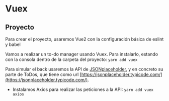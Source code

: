 # Vuex


## Proyecto

Para crear el proyecto, usaremos Vue2 con la configuración básica de eslint y babel

Vamos a realizar un to-do manager usando Vuex. Para instalarlo, estando con la consola dentro de la carpeta del proyecto:
`yarn add vuex`

Para simular el back usaremos la API de [JSONplaceholder](https://jsonplaceholder.typicode.com/), y en concreto su parte de ToDos, que tiene como url [https://jsonplaceholder.typicode.com/](https://jsonplaceholder.typicode.com/).

- Instalamos Axios para realizar las peticiones a la API:
 `yarn add vuex axios`
 